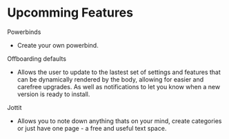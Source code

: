 # Upcomming Features

Powerbinds
-   Create your own powerbind.

Offboarding defaults
-   Allows the user to update to the lastest set of settings and features that can be dynamically rendered by the body, allowing for easier and carefree upgrades. As well as notifications to let you know when a new version is ready to install.

Jottit
-   Allows you to note down anything thats on your mind, create categories or just have one page - a free and useful text space.
